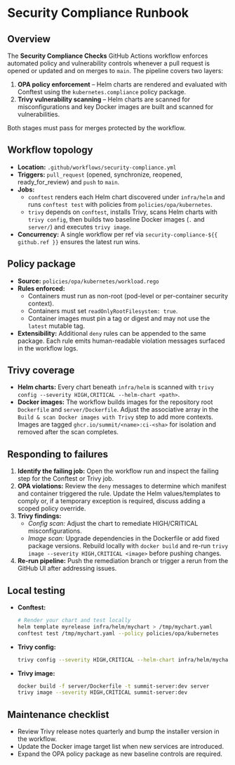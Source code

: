 # Security Compliance Runbook

## Overview
The **Security Compliance Checks** GitHub Actions workflow enforces automated
policy and vulnerability controls whenever a pull request is opened or updated
and on merges to `main`. The pipeline covers two layers:

1. **OPA policy enforcement** – Helm charts are rendered and evaluated with
   Conftest using the `kubernetes.compliance` policy package.
2. **Trivy vulnerability scanning** – Helm charts are scanned for
   misconfigurations and key Docker images are built and scanned for
   vulnerabilities.

Both stages must pass for merges protected by the workflow.

## Workflow topology
- **Location:** `.github/workflows/security-compliance.yml`
- **Triggers:** `pull_request` (opened, synchronize, reopened,
  ready_for_review) and `push` to `main`.
- **Jobs:**
  - `conftest` renders each Helm chart discovered under `infra/helm` and runs
    `conftest test` with policies from `policies/opa/kubernetes`.
  - `trivy` depends on `conftest`, installs Trivy, scans Helm charts with
    `trivy config`, then builds two baseline Docker images (`.` and `server/`)
    and executes `trivy image`.
- **Concurrency:** A single workflow per ref via
  `security-compliance-${{ github.ref }}` ensures the latest run wins.

## Policy package
- **Source:** `policies/opa/kubernetes/workload.rego`
- **Rules enforced:**
  - Containers must run as non-root (pod-level or per-container security
    context).
  - Containers must set `readOnlyRootFilesystem: true`.
  - Container images must pin a tag or digest and may not use the `latest`
    mutable tag.
- **Extensibility:** Additional `deny` rules can be appended to the same
  package. Each rule emits human-readable violation messages surfaced in the
  workflow logs.

## Trivy coverage
- **Helm charts:** Every chart beneath `infra/helm` is scanned with
  `trivy config --severity HIGH,CRITICAL --helm-chart <path>`.
- **Docker images:** The workflow builds images for the repository root
  `Dockerfile` and `server/Dockerfile`. Adjust the associative array in the
  `Build & scan Docker images with Trivy` step to add more contexts. Images are
  tagged `ghcr.io/summit/<name>:ci-<sha>` for isolation and removed after the
  scan completes.

## Responding to failures
1. **Identify the failing job:** Open the workflow run and inspect the failing
   step for the Conftest or Trivy job.
2. **OPA violations:** Review the `deny` messages to determine which manifest
   and container triggered the rule. Update the Helm values/templates to comply
   or, if a temporary exception is required, discuss adding a scoped policy
   override.
3. **Trivy findings:**
   - *Config scan:* Adjust the chart to remediate HIGH/CRITICAL
     misconfigurations.
   - *Image scan:* Upgrade dependencies in the Dockerfile or add fixed package
     versions. Rebuild locally with `docker build` and re-run
     `trivy image --severity HIGH,CRITICAL <image>` before pushing changes.
4. **Re-run pipeline:** Push the remediation branch or trigger a rerun from the
   GitHub UI after addressing issues.

## Local testing
- **Conftest:**
  ```bash
  # Render your chart and test locally
  helm template myrelease infra/helm/mychart > /tmp/mychart.yaml
  conftest test /tmp/mychart.yaml --policy policies/opa/kubernetes
  ```
- **Trivy config:**
  ```bash
  trivy config --severity HIGH,CRITICAL --helm-chart infra/helm/mychart
  ```
- **Trivy image:**
  ```bash
  docker build -f server/Dockerfile -t summit-server:dev server
  trivy image --severity HIGH,CRITICAL summit-server:dev
  ```

## Maintenance checklist
- Review Trivy release notes quarterly and bump the installer version in the
  workflow.
- Update the Docker image target list when new services are introduced.
- Expand the OPA policy package as new baseline controls are required.

